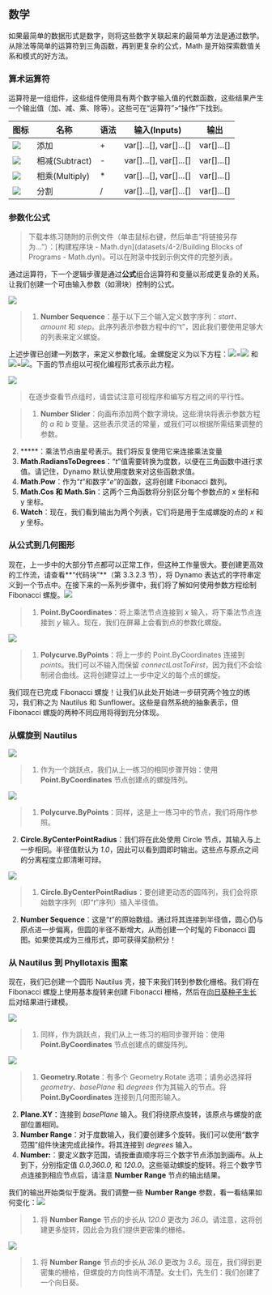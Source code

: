 

## 数学

如果最简单的数据形式是数字，则将这些数字关联起来的最简单方法是通过数学。从除法等简单的运算符到三角函数，再到更复杂的公式，Math 是开始探索数值关系和模式的好方法。

### 算术运算符

运算符是一组组件，这些组件使用具有两个数字输入值的代数函数，这些结果产生一个输出值（加、减、乘、除等）。这些可在“运算符”>“操作”下找到。

|图标|名称|语法|输入(Inputs)|输出|
| -- | -- | -- | -- | -- |
|![](../images/icons/add-Large.jpg)|添加|+|var[]...[], var[]...[]|var[]...[]|
|![](../images/icons/sub-Large.jpg)|相减(Subtract)|-|var[]...[], var[]...[]|var[]...[]|
|![](../images/icons/mul-Large.jpg)|相乘(Multiply)|*|var[]...[], var[]...[]|var[]...[]|
|![](../images/icons/div-Large.jpg)|分割|/|var[]...[], var[]...[]|var[]...[]|

### 参数化公式

> 下载本练习随附的示例文件（单击鼠标右键，然后单击“将链接另存为...”）：[构建程序块 - Math.dyn](datasets/4-2/Building Blocks of Programs - Math.dyn)。可以在附录中找到示例文件的完整列表。

通过运算符，下一个逻辑步骤是通过**公式**组合运算符和变量以形成更复杂的关系。让我们创建一个可由输入参数（如滑块）控制的公式。

![](images/4-2/4-2-5/01.png)

> 1. **Number Sequence**：基于以下三个输入定义数字序列：*start、amount* 和 *step*。此序列表示参数方程中的“t”，因此我们要使用足够大的列表来定义螺旋。

上述步骤已创建一列数字，来定义参数化域。金螺旋定义为以下方程：![](images/4-2/4-2-5/x.gif)=![](images/4-2/4-2-5/goldenSpiral.gif) 和 ![](images/4-2/4-2-5/y.gif)=![](images/4-2/4-2-5/goldenSpiral2.gif)。下面的节点组以可视化编程形式表示此方程。

![](images/4-2/4-2-5/02.png)

> 在逐步查看节点组时，请尝试注意可视程序和编写方程之间的平行性。

> 1. **Number Slider**：向画布添加两个数字滑块。这些滑块将表示参数方程的 *a* 和 *b* 变量。这些表示灵活的常量，或我们可以根据所需结果调整的参数。
2. *****：乘法节点由星号表示。我们将反复使用它来连接乘法变量
3. **Math.RadiansToDegrees**：“*t*”值需要转换为度数，以便在三角函数中进行求值。请记住，Dynamo 默认使用度数来对这些函数求值。
4. **Math.Pow**：作为“*t*”和数字“*e*”的函数，这将创建 Fibonacci 数列。
5. **Math.Cos 和 Math.Sin**：这两个三角函数将分别区分每个参数点的 x 坐标和 y 坐标。
6. **Watch**：现在，我们看到输出为两个列表，它们将是用于生成螺旋的点的 *x* 和 *y* 坐标。

### 从公式到几何图形

现在，上一步中的大部分节点都可以正常工作，但这种工作量很大。要创建更高效的工作流，请查看**“代码块”**（第 3.3.2.3 节），将 Dynamo 表达式的字符串定义到一个节点中。在接下来的一系列步骤中，我们将了解如何使用参数方程绘制 Fibonacci 螺旋。![](images/4-2/4-2-5/03.png)

> 1. **Point.ByCoordinates**：将上乘法节点连接到 *x* 输入，将下乘法节点连接到 *y* 输入。现在，我们在屏幕上会看到点的参数化螺旋。

![](images/4-2/4-2-5/03aaa.png)

> 1. **Polycurve.ByPoints**：将上一步的 Point.ByCoordinates 连接到 *points*。我们可以不输入而保留 *connectLastToFirst*，因为我们不会绘制闭合曲线。这将创建穿过上一步中定义的每个点的螺旋。

我们现在已完成 Fibonacci 螺旋！让我们从此处开始进一步研究两个独立的练习，我们称之为 Nautilus 和 Sunflower。这些是自然系统的抽象表示，但 Fibonacci 螺旋的两种不同应用将得到充分体现。

### 从螺旋到 Nautilus

![](images/4-2/4-2-5/03.png)

> 1. 作为一个跳跃点，我们从上一练习的相同步骤开始：使用 **Point.ByCoordinates** 节点创建点的螺旋阵列。

![](images/4-2/4-2-5/03aa.png)

> 1. **Polycurve.ByPoints**：同样，这是上一练习中的节点，我们将用作参照。
2. **Circle.ByCenterPointRadius**：我们将在此处使用 Circle 节点，其输入与上一步相同。半径值默认为 *1.0*，因此可以看到圆即时输出。这些点与原点之间的分离程度立即清晰可辩。

![](images/4-2/4-2-5/03a.png)

> 1. **Circle.ByCenterPointRadius**：要创建更动态的圆阵列，我们会将原始数字序列（即“*t*”序列）插入半径值。
2. **Number Sequence**：这是“*t*”的原始数组。通过将其连接到半径值，圆心仍与原点进一步偏离，但圆的半径不断增大，从而创建一个时髦的 Fibonacci 圆图。如果使其成为三维形式，即可获得奖励积分！

### 从 Nautilus 到 Phyllotaxis 图案

现在，我们已创建一个圆形 Nautilus 壳，接下来我们转到参数化栅格。我们将在 Fibonacci 螺旋上使用基本旋转来创建 Fibonacci 栅格，然后在[向日葵种子生长](http://ms.unimelb.edu.au/~segerman/papers/sunflower_spiral_fibonacci_metric.pdf)后对结果进行建模。

![](images/4-2/4-2-5/03.png)

> 1. 同样，作为跳跃点，我们从上一练习的相同步骤开始：使用 **Point.ByCoordinates** 节点创建点的螺旋阵列。

![](images/4-2/4-2-5/04.png)

> 1. **Geometry.Rotate**：有多个 Geometry.Rotate 选项；请务必选择将 *geometry*、*basePlane* 和 *degrees* 作为其输入的节点。将 **Point.ByCoordinates** 连接到几何图形输入。
2. **Plane.XY**：连接到 *basePlane* 输入。我们将绕原点旋转，该原点与螺旋的底部位置相同。
3. **Number Range**：对于度数输入，我们要创建多个旋转。我们可以使用“数字范围”组件快速完成此操作。将其连接到 *degrees* 输入。
4. **Number:**：要定义数字范围，请按垂直顺序将三个数字节点添加到画布。从上到下，分别指定值 *0.0,360.0,* 和 *120.0*。这些驱动螺旋的旋转。将三个数字节点连接到相应节点后，请注意 **Number Range** 节点的输出结果。

我们的输出开始类似于旋涡。我们调整一些 **Number Range** 参数，看一看结果如何变化：![](images/4-2/4-2-5/05.png)

> 1. 将 **Number Range** 节点的步长从 *120.0* 更改为 *36.0*。请注意，这将创建更多旋转，因此会为我们提供更密集的栅格。

![](images/4-2/4-2-5/06.png)

> 1. 将 **Number Range** 节点的步长从 *36.0* 更改为 *3.6*。现在，我们得到更密集的栅格，但螺旋的方向性尚不清楚。女士们，先生们：我们创建了一个向日葵。


